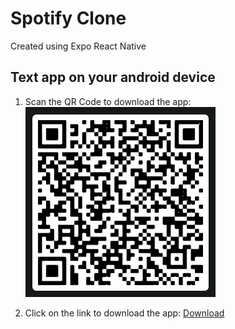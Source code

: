# Spotify Clone

Created using Expo React Native

## Text app on your android device

1. Scan the QR Code to download the app:  
   ![QR Code](https://raw.githubusercontent.com/rajpreetam/spotify-clone/main/src/assets/images/app_qrcode.png)

2. Click on the link to download the app:
   [Download](https://expo.dev/accounts/dev.preetamraj/projects/spotify-clone/builds/c4a27249-dc82-4d9e-b7ba-623927240c06)
